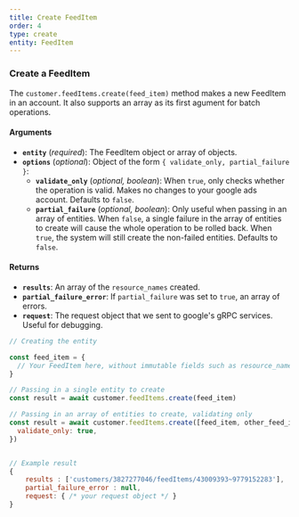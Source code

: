 ```yaml
---
title: Create FeedItem
order: 4
type: create
entity: FeedItem
---
```


### Create a FeedItem

The `customer.feedItems.create(feed_item)` method makes a new FeedItem in an account. It also supports an array as its first agument for batch operations.

#### Arguments

- **`entity`** (_required_): The FeedItem object or array of objects.
- **`options`** (_optional_): Object of the form `{ validate_only, partial_failure }`:
  - **`validate_only`** (_optional, boolean_): When `true`, only checks whether the operation is valid. Makes no changes to your google ads account. Defaults to `false`.
  - **`partial_failure`** (_optional, boolean_): Only useful when passing in an array of entities. When `false`, a single failure in the array of entities to create will cause the whole operation to be rolled back. When `true`, the system will still create the non-failed entities. Defaults to `false`.

#### Returns

- **`results`**: An array of the `resource_names` created.
- **`partial_failure_error`**: If `partial_failure` was set to `true`, an array of errors.
- **`request`**: The request object that we sent to google's gRPC services. Useful for debugging.

```javascript
// Creating the entity

const feed_item = {
  // Your FeedItem here, without immutable fields such as resource_name
}

// Passing in a single entity to create
const result = await customer.feedItems.create(feed_item)

// Passing in an array of entities to create, validating only
const result = await customer.feedItems.create([feed_item, other_feed_item], {
  validate_only: true,
})
```

```javascript

// Example result
{
	results : ['customers/3827277046/feedItems/43009393~9779152283'],
	partial_failure_error : null,
	request: { /* your request object */ }
}

```

